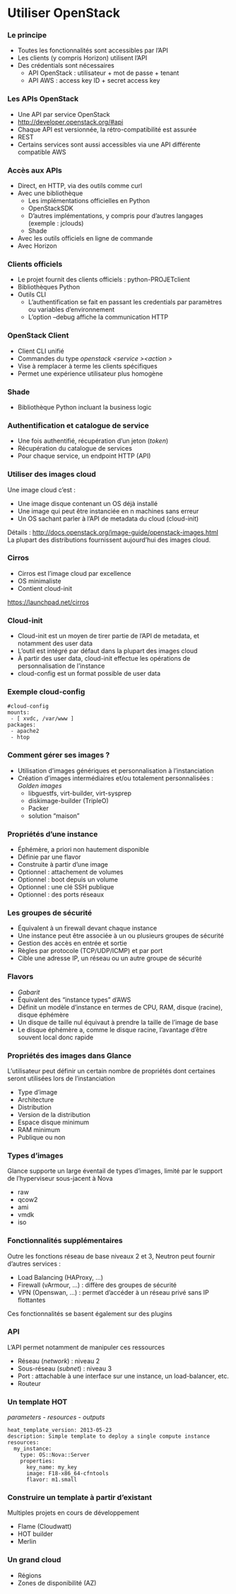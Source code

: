 # Utiliser OpenStack

### Le principe

-   Toutes les fonctionnalités sont accessibles par l’API
-   Les clients (y compris Horizon) utilisent l’API
-   Des crédentials sont nécessaires
    -   API OpenStack : utilisateur + mot de passe + tenant
    -   API AWS : access key ID + secret access key

### Les APIs OpenStack

-   Une API par service OpenStack
-   <http://developer.openstack.org/#api>
-   Chaque API est versionnée, la rétro-compatibilité est assurée
-   REST
-   Certains services sont aussi accessibles via une API différente compatible AWS

### Accès aux APIs

-   Direct, en HTTP, via des outils comme curl
-   Avec une bibliothèque
    -   Les implémentations officielles en Python
    -   OpenStackSDK
    -   D’autres implémentations, y compris pour d’autres langages (exemple : jclouds)
    -   Shade
-   Avec les outils officiels en ligne de commande
-   Avec Horizon

### Clients officiels

-   Le projet fournit des clients officiels : python-PROJETclient
-   Bibliothèques Python
-   Outils CLI
    -   L’authentification se fait en passant les credentials par paramètres ou variables d’environnement
    -   L’option –debug affiche la communication HTTP

### OpenStack Client

-   Client CLI unifié
-   Commandes du type *openstack \<service \>\<action \>*
-   Vise à remplacer à terme les clients spécifiques
-   Permet une expérience utilisateur plus homogène

### Shade

-   Bibliothèque Python incluant la business logic

### Authentification et catalogue de service

-   Une fois authentifié, récupération d’un jeton (*token*)
-   Récupération du catalogue de services
-   Pour chaque service, un endpoint HTTP (API)

### Utiliser des images cloud

Une image cloud c’est :

-   Une image disque contenant un OS déjà installé
-   Une image qui peut être instanciée en n machines sans erreur
-   Un OS sachant parler à l’API de metadata du cloud (cloud-init)

Détails : <http://docs.openstack.org/image-guide/openstack-images.html>\
La plupart des distributions fournissent aujourd’hui des images cloud.

### Cirros

-   Cirros est l’image cloud par excellence
-   OS minimaliste
-   Contient cloud-init

<https://launchpad.net/cirros>

### Cloud-init

-   Cloud-init est un moyen de tirer partie de l’API de metadata, et notamment des user data
-   L’outil est intégré par défaut dans la plupart des images cloud
-   À partir des user data, cloud-init effectue les opérations de personnalisation de l’instance
-   cloud-config est un format possible de user data

### Exemple cloud-config

    #cloud-config
    mounts:
     - [ xvdc, /var/www ]
    packages:
     - apache2
     - htop

### Comment gérer ses images ?

-   Utilisation d’images génériques et personnalisation à l’instanciation
-   Création d’images intermédiaires et/ou totalement personnalisées :
    *Golden images*
    -   libguestfs, virt-builder, virt-sysprep
    -   diskimage-builder (TripleO)
    -   Packer
    -   solution “maison”

### Propriétés d’une instance

-   Éphémère, a priori non hautement disponible
-   Définie par une flavor
-   Construite à partir d’une image
-   Optionnel : attachement de volumes
-   Optionnel : boot depuis un volume
-   Optionnel : une clé SSH publique
-   Optionnel : des ports réseaux

### Les groupes de sécurité

-   Équivalent à un firewall devant chaque instance
-   Une instance peut être associée à un ou plusieurs groupes de sécurité
-   Gestion des accès en entrée et sortie
-   Règles par protocole (TCP/UDP/ICMP) et par port
-   Cible une adresse IP, un réseau ou un autre groupe de sécurité

### Flavors

-   *Gabarit*
-   Équivalent des “instance types” d’AWS
-   Définit un modèle d’instance en termes de CPU, RAM, disque (racine), disque éphémère
-   Un disque de taille nul équivaut à prendre la taille de l’image de base
-   Le disque éphémère a, comme le disque racine, l’avantage d’être souvent local donc rapide

### Propriétés des images dans Glance

L’utilisateur peut définir un certain nombre de propriétés dont certaines seront utilisées lors de l’instanciation

-   Type d’image
-   Architecture
-   Distribution
-   Version de la distribution
-   Espace disque minimum
-   RAM minimum
-   Publique ou non

### Types d’images

Glance supporte un large éventail de types d’images, limité par le support de l’hyperviseur sous-jacent à Nova

-   raw
-   qcow2
-   ami
-   vmdk
-   iso

### Fonctionnalités supplémentaires

Outre les fonctions réseau de base niveaux 2 et 3, Neutron peut fournir d’autres services :

-   Load Balancing (HAProxy, ...)
-   Firewall (vArmour, ...) : diffère des groupes de sécurité
-   VPN (Openswan, ...) : permet d’accéder à un réseau privé sans IP flottantes

Ces fonctionnalités se basent également sur des plugins

### API

L’API permet notamment de manipuler ces ressources

-   Réseau (*network*) : niveau 2
-   Sous-réseau (*subnet*) : niveau 3
-   Port : attachable à une interface sur une instance, un load-balancer, etc.
-   Routeur

### Un template HOT

*parameters* - *resources* - *outputs*

    heat_template_version: 2013-05-23
    description: Simple template to deploy a single compute instance
    resources:
      my_instance:
        type: OS::Nova::Server
        properties:
          key_name: my_key
          image: F18-x86_64-cfntools
          flavor: m1.small

### Construire un template à partir d’existant

Multiples projets en cours de développement

-   Flame (Cloudwatt)
-   HOT builder
-   Merlin

### Un grand cloud

-   Régions
-   Zones de disponibilité (AZ)

